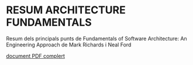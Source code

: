 # RESUM ARCHITECTURE FUNDAMENTALS

Resum dels principals punts de Fundamentals of Software Architecture: An Engineering Approach de Mark Richards i Neal Ford

[document PDF complert](./ch1.pdf)
